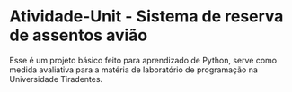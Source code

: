 # Atividade-Unit - Sistema de reserva de assentos avião
Esse é um projeto básico feito para aprendizado de Python, serve como medida avaliativa para a matéria de laboratório de programação na Universidade Tiradentes.
